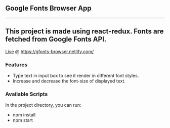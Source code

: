 ## Google Fonts Browser App
----
This project is made using react-redux. Fonts are fetched from Google Fonts API.
----

[Live](https://gfonts.netlify.com/) @ https://gfonts-browser.netlify.com/


### Features
- Type text in input box to see it render in different font styles.
- Increase and decrease the font-size of displayed text.



### Available Scripts
In the project directory, you can run:
- npm install
- npm start
